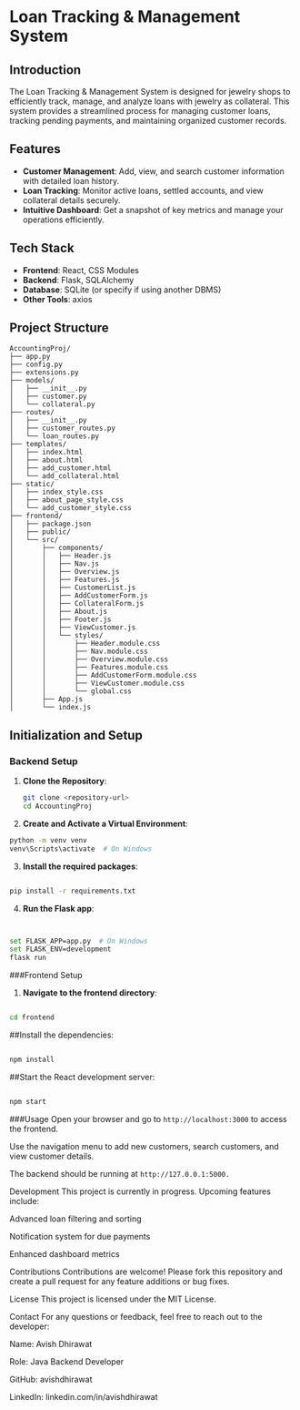 # Loan Tracking & Management System

## Introduction
The Loan Tracking & Management System is designed for jewelry shops to efficiently track, manage, and analyze loans with jewelry as collateral. This system provides a streamlined process for managing customer loans, tracking pending payments, and maintaining organized customer records.

## Features
- **Customer Management**: Add, view, and search customer information with detailed loan history.
- **Loan Tracking**: Monitor active loans, settled accounts, and view collateral details securely.
- **Intuitive Dashboard**: Get a snapshot of key metrics and manage your operations efficiently.

## Tech Stack
- **Frontend**: React, CSS Modules
- **Backend**: Flask, SQLAlchemy
- **Database**: SQLite (or specify if using another DBMS)
- **Other Tools**: axios

## Project Structure
```plaintext
AccountingProj/
├── app.py
├── config.py
├── extensions.py
├── models/
│   ├── __init__.py
│   ├── customer.py
│   └── collateral.py
├── routes/
│   ├── __init__.py
│   ├── customer_routes.py
│   └── loan_routes.py
├── templates/
│   ├── index.html
│   ├── about.html
│   ├── add_customer.html
│   └── add_collateral.html
├── static/
│   ├── index_style.css
│   ├── about_page_style.css
│   └── add_customer_style.css
├── frontend/
│   ├── package.json
│   ├── public/
│   └── src/
│       ├── components/
│       │   ├── Header.js
│       │   ├── Nav.js
│       │   ├── Overview.js
│       │   ├── Features.js
│       │   ├── CustomerList.js
│       │   ├── AddCustomerForm.js
│       │   ├── CollateralForm.js
│       │   ├── About.js
│       │   ├── Footer.js
│       │   ├── ViewCustomer.js
│       │   └── styles/
│       │       ├── Header.module.css
│       │       ├── Nav.module.css
│       │       ├── Overview.module.css
│       │       ├── Features.module.css
│       │       ├── AddCustomerForm.module.css
│       │       ├── ViewCustomer.module.css
│       │       └── global.css
│       ├── App.js
│       └── index.js
```
## Initialization and Setup

### Backend Setup
1. **Clone the Repository**:
   ```bash
   git clone <repository-url>
   cd AccountingProj

2. **Create and Activate a Virtual Environment**:

```bash
python -m venv venv
venv\Scripts\activate  # On Windows
```
3. **Install the required packages**:

```bash

pip install -r requirements.txt
```
4. **Run the Flask app**:

```bash


set FLASK_APP=app.py  # On Windows
set FLASK_ENV=development
flask run
```
###Frontend Setup
1. **Navigate to the frontend directory**:

```bash

cd frontend
```
##Install the dependencies:

```bash

npm install
```
##Start the React development server:

```bash

npm start
```
###Usage
Open your browser and go to ```http://localhost:3000``` to access the frontend.

Use the navigation menu to add new customers, search customers, and view customer details.

The backend should be running at ```http://127.0.0.1:5000.```

Development
This project is currently in progress. Upcoming features include:

Advanced loan filtering and sorting

Notification system for due payments

Enhanced dashboard metrics

Contributions
Contributions are welcome! Please fork this repository and create a pull request for any feature additions or bug fixes.

License
This project is licensed under the MIT License.

Contact
For any questions or feedback, feel free to reach out to the developer:

Name: Avish Dhirawat

Role: Java Backend Developer

GitHub: avishdhirawat

LinkedIn: linkedin.com/in/avishdhirawat



